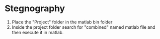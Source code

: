 # Stegnography

1) Place the "Project" folder in the matlab bin folder
2) Inside the project folder search for "combined" named matlab file and then execute it in matlab.
